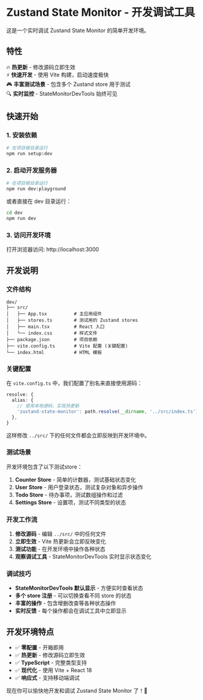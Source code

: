 # Zustand State Monitor - 开发调试工具

这是一个实时调试 Zustand State Monitor 的简单开发环境。

## 特性

🔥 **热更新** - 修改源码立即生效  
⚡ **快速开发** - 使用 Vite 构建，启动速度极快  
🎮 **丰富测试场景** - 包含多个 Zustand store 用于测试  
🔍 **实时监控** - StateMonitorDevTools 始终可见

## 快速开始

### 1. 安装依赖

```bash
# 在项目根目录运行
npm run setup:dev
```

### 2. 启动开发服务器

```bash
# 在项目根目录运行
npm run dev:playground
```

或者直接在 dev 目录运行：

```bash
cd dev
npm run dev
```

### 3. 访问开发环境

打开浏览器访问: http://localhost:3000

## 开发说明

### 文件结构

```
dev/
├── src/
│   ├── App.tsx          # 主应用组件
│   ├── stores.ts        # 测试用的 Zustand stores
│   ├── main.tsx         # React 入口
│   └── index.css        # 样式文件
├── package.json         # 项目依赖
├── vite.config.ts       # Vite 配置 (关键配置)
└── index.html           # HTML 模板
```

### 关键配置

在 `vite.config.ts` 中，我们配置了别名来直接使用源码：

```typescript
resolve: {
  alias: {
    // 使用本地源码，实现热更新
    'zustand-state-monitor': path.resolve(__dirname, '../src/index.ts'),
  },
}
```

这样修改 `../src/` 下的任何文件都会立即反映到开发环境中。

### 测试场景

开发环境包含了以下测试store：

1. **Counter Store** - 简单的计数器，测试基础状态变化
2. **User Store** - 用户登录状态，测试复杂对象和异步操作
3. **Todo Store** - 待办事项，测试数组操作和过滤
4. **Settings Store** - 设置项，测试不同类型的状态

### 开发工作流

1. **修改源码** - 编辑 `../src/` 中的任何文件
2. **立即生效** - Vite 热更新会立即反映变化
3. **测试功能** - 在开发环境中操作各种状态
4. **观察调试工具** - StateMonitorDevTools 实时显示状态变化

### 调试技巧

- **StateMonitorDevTools 默认显示** - 方便实时查看状态
- **多个 store 注册** - 可以切换查看不同 store 的状态
- **丰富的操作** - 包含增删改查等各种状态操作
- **实时反馈** - 每个操作都会在调试工具中立即显示

## 开发环境特点

- ✅ **零配置** - 开箱即用
- ✅ **热更新** - 修改源码立即生效  
- ✅ **TypeScript** - 完整类型支持
- ✅ **现代化** - 使用 Vite + React 18
- ✅ **响应式** - 支持移动端调试

现在你可以愉快地开发和调试 Zustand State Monitor 了！🎉